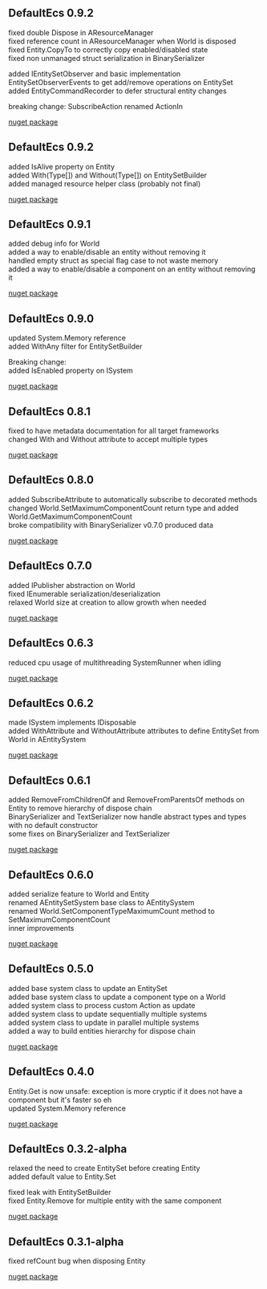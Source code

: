 ## DefaultEcs 0.9.2
fixed double Dispose in AResourceManager  
fixed reference count in AResourceManager when World is disposed  
fixed Entity.CopyTo to correctly copy enabled/disabled state  
fixed non unmanaged struct serialization in BinarySerializer

added IEntitySetObserver and basic implementation EntitySetObserverEvents to get add/remove operations on EntitySet  
added EntityCommandRecorder to defer structural entity changes

breaking change: SubscribeAction renamed ActionIn

[nuget package](https://www.nuget.org/packages/DefaultEcs/0.10.0)

## DefaultEcs 0.9.2
added IsAlive property on Entity  
added With(Type[]) and Without(Type[]) on EntitySetBuilder  
added managed resource helper class (probably not final)

[nuget package](https://www.nuget.org/packages/DefaultEcs/0.9.2)

## DefaultEcs 0.9.1
added debug info for World  
added a way to enable/disable an entity without removing it  
handled empty struct as special flag case to not waste memory  
added a way to enable/disable a component on an entity without removing it

[nuget package](https://www.nuget.org/packages/DefaultEcs/0.9.1)

## DefaultEcs 0.9.0
updated System.Memory reference  
added WithAny filter for EntitySetBuilder

Breaking change:  
added IsEnabled property on ISystem

[nuget package](https://www.nuget.org/packages/DefaultEcs/0.9.0)

## DefaultEcs 0.8.1
fixed to have metadata documentation for all target frameworks  
changed With and Without attribute to accept multiple types

[nuget package](https://www.nuget.org/packages/DefaultEcs/0.8.1)

## DefaultEcs 0.8.0
added SubscribeAttribute to automatically subscribe to decorated methods  
changed World.SetMaximumComponentCount return type and added World.GetMaximumComponentCount  
broke compatibility with BinarySerializer v0.7.0 produced data

[nuget package](https://www.nuget.org/packages/DefaultEcs/0.8.0)

## DefaultEcs 0.7.0
added IPublisher abstraction on World  
fixed IEnumerable<Entity> serialization/deserialization  
relaxed World size at creation to allow growth when needed

[nuget package](https://www.nuget.org/packages/DefaultEcs/0.7.0)

## DefaultEcs 0.6.3
reduced cpu usage of multithreading SystemRunner when idling

[nuget package](https://www.nuget.org/packages/DefaultEcs/0.6.3)

## DefaultEcs 0.6.2
made ISystem implements IDisposable  
added WithAttribute and WithoutAttribute attributes to define EntitySet from World in AEntitySystem

[nuget package](https://www.nuget.org/packages/DefaultEcs/0.6.2)

## DefaultEcs 0.6.1
added RemoveFromChildrenOf and RemoveFromParentsOf methods on Entity to remove hierarchy of dispose chain  
BinarySerializer and TextSerializer now handle abstract types and types with no default constructor  
some fixes on BinarySerializer and TextSerializer

[nuget package](https://www.nuget.org/packages/DefaultEcs/0.6.1)

## DefaultEcs 0.6.0
added serialize feature to World and Entity  
renamed AEntitySetSystem base class to AEntitySystem  
renamed World.SetComponentTypeMaximumCount method to SetMaximumComponentCount  
inner improvements

[nuget package](https://www.nuget.org/packages/DefaultEcs/0.6.0)

## DefaultEcs 0.5.0
added base system class to update an EntitySet  
added base system class to update a component type on a World  
added system class to process custom Action as update  
added system class to update sequentially multiple systems  
added system class to update in parallel multiple systems  
added a way to build entities hierarchy for dispose chain

[nuget package](https://www.nuget.org/packages/DefaultEcs/0.5.0)

## DefaultEcs 0.4.0
Entity.Get is now unsafe: exception is more cryptic if it does not have a component but it's faster so eh  
updated System.Memory reference

[nuget package](https://www.nuget.org/packages/DefaultEcs/0.4.0)

## DefaultEcs 0.3.2-alpha
relaxed the need to create EntitySet before creating Entity  
added default value to Entity.Set

fixed leak with EntitySetBuilder  
fixed Entity.Remove for multiple entity with the same component

[nuget package](https://www.nuget.org/packages/DefaultEcs/0.3.2-alpha)

## DefaultEcs 0.3.1-alpha
fixed refCount bug when disposing Entity

[nuget package](https://www.nuget.org/packages/DefaultEcs/0.3.1-alpha)